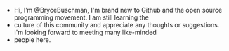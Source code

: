 - Hi, I’m @BryceBuschman, I'm brand new to Github and the open source programming movement. I am still learning the
- culture of this community and appreciate any thoughts or suggestions. I'm looking forward to meeting many like-minded
- people here.

<!---
BryceBuschman/BryceBuschman is a ✨ special ✨ repository because its `README.md` (this file) appears on your GitHub profile.
You can click the Preview link to take a look at your changes.
--->
